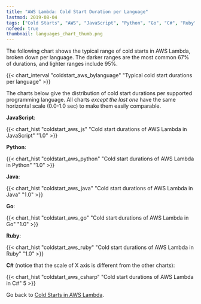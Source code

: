 ```yaml
---
title: "AWS Lambda: Cold Start Duration per Language"
lastmod: 2019-08-04
tags: ["Cold Starts", "AWS", "JavaScript", "Python", "Go", "C#", "Ruby", "Java", "AWS Lambda"]
nofeed: true
thumbnail: languages_chart_thumb.png
---
```


The following chart shows the typical range of cold starts in AWS Lambda, broken down per language. The darker ranges are the most common 67% of durations, and lighter ranges include 95%.

{{< chart_interval
    "coldstart_aws_bylanguage"
    "Typical cold start durations per language" >}}

The charts below give the distribution of cold start durations per supported programming language. All charts *except the last one* have the same horizontal scale (0.0-1.0 sec) to make them easily comparable.

**JavaScript**:

{{< chart_hist
     "coldstart_aws_js"
     "Cold start durations of AWS Lambda in JavaScript"
     "1.0" >}}

**Python**:

{{< chart_hist
     "coldstart_aws_python"
     "Cold start durations of AWS Lambda in Python"
     "1.0" >}}

**Java**:

{{< chart_hist
     "coldstart_aws_java"
     "Cold start durations of AWS Lambda in Java"
     "1.0" >}}

**Go**:

{{< chart_hist
     "coldstart_aws_go"
     "Cold start durations of AWS Lambda in Go"
     "1.0" >}}

**Ruby**:

{{< chart_hist
     "coldstart_aws_ruby"
     "Cold start durations of AWS Lambda in Ruby"
     "1.0" >}}

**C#** (notice that the scale of X axis is different from the other charts):

{{< chart_hist
     "coldstart_aws_csharp"
     "Cold start durations of AWS Lambda in C#"
     5 >}}

Go back to [Cold Starts in AWS Lambda](/serverless/coldstarts/aws/).